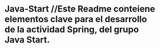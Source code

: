 # Java-Start //Este Readme conteiene elementos clave para el desarrollo de la actividad Spring, del grupo Java Start.
